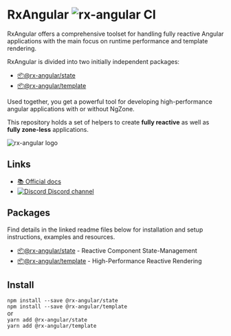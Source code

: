 # RxAngular ![rx-angular CI](https://github.com/rx-angular/rx-angular/workflows/rx-angular%20CI/badge.svg?branch=master)

RxAngular offers a comprehensive toolset for handling fully reactive Angular applications with the main focus on runtime
performance and template rendering.

RxAngular is divided into two initially independent packages:

- [📦@rx-angular/state](https://github.com/rx-angular/rx-angular/tree/master/libs/state/README.md)
- [📦@rx-angular/template](https://github.com/rx-angular/rx-angular/tree/master/libs/template/README.md)

Used together, you get a powerful tool for developing high-performance angular applications with or without NgZone.

This repository holds a set of helpers to create **fully reactive** as well as **fully zone-less** applications.

![rx-angular logo](https://raw.githubusercontent.com/rx-angular/rx-angular/master/docs/images/rx-angular_logo.png)

## Links

- [📚 Official docs](https://rx-angular.github.io/rx-angular/#/)
- [![Discord](https://icongr.am/material/discord.svg?size=16&color=7289da) Discord channel](https://discord.com/invite/XWWGZsQ)

## Packages

Find details in the linked readme files below for installation and setup instructions, examples and resources.

- [📦@rx-angular/state](https://github.com/rx-angular/rx-angular/tree/master/libs/state/README.md) - Reactive Component State-Management
- [📦@rx-angular/template](https://github.com/rx-angular/rx-angular/tree/master/libs/template/README.md) - High-Performance Reactive Rendering

## Install

`npm install --save @rx-angular/state`  
`npm install --save @rx-angular/template`  
or  
`yarn add @rx-angular/state`  
`yarn add @rx-angular/template`
